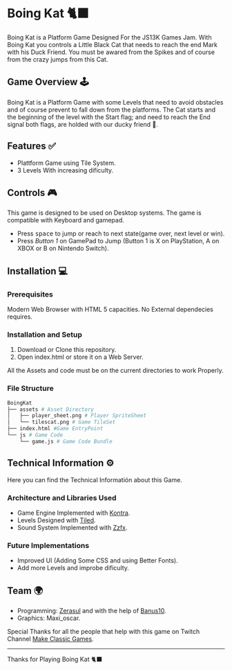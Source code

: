 # Boing Kat 🐈‍⬛

Boing Kat is a Platform Game Designed For the JS13K Games Jam. With Boing Kat you controls a Little Black Cat that needs to reach the end Mark with his Duck Friend. You must be awared from the Spikes and of course from the crazy jumps from this Cat.

## Game Overview 🕹️

Boing Kat is a Platform Game with some Levels that need to avoid obstacles and of course prevent to fall down from the platforms. The Cat starts and the beginning of the level with the Start flag; and need to reach the End signal both flags, are holded with our ducky friend 🦆.

## Features ✅

* Plattform Game using Tile System.
* 3 Levels With increasing dificulty.

## Controls 🎮

This game is designed to be used on Desktop systems. The game is compatible with Keyboard and gamepad.

* Press <kbd>space</kbd> to jump or reach to next state(game over, next level or win).
* Press _Button 1_ on GamePad to Jump (Button 1 is X on PlayStation, A on XBOX or B on Nintendo Switch).

## Installation 💻

### Prerequisites

Modern Web Browser with HTML 5 capacities. No External dependecies requires.

### Installation and Setup

1. Download or Clone this repository.
2. Open index.html or store it on a Web Server.

All the Assets and code must be on the current directories to work Properly.

### File Structure

```bash
BoingKat
├── assets # Asset Directory
│   ├── player_sheet.png # Player SpriteSheet
│   └── tilescat.png # Game TileSet
├── index.html #Game EntryPoint
└── js # Game Code
    └── game.js # Game Code Bundle
```

## Technical Information ⚙️

Here you can find the Technical Informatión about this Game.

### Architecture and Libraries Used

* Game Engine Implemented with [Kontra](https://straker.github.io/kontra/).
* Levels Designed with [Tiled](https://www.mapeditor.org/).
* Sound System Implemented with [Zzfx](https://github.com/KilledByAPixel/ZzFX).

### Future Implementations

* Improved UI (Adding Some CSS and using Better Fonts).
* Add more Levels and improbe dificulty.

## Team 🌍

* Programming: [Zerasul](https://github.com/zerasul) and with the help of [Banus10](https://github.com/TheBanusco10).
* Graphics: Maxi_oscar.

Special Thanks for all the people that help with this game on Twitch Channel [Make Classic Games](https://www.twitch.tv/makeclassicgames/).

---

Thanks for Playing Boing Kat 🐈‍⬛